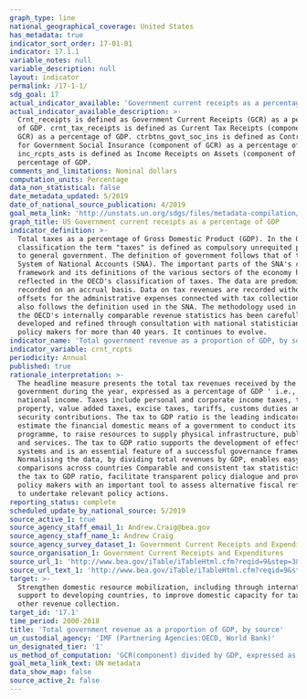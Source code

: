```yaml
---
graph_type: line
national_geographical_coverage: United States
has_metadata: true
indicator_sort_order: 17-01-01
indicator: 17.1.1
variable_notes: null
variable_description: null
layout: indicator
permalink: /17-1-1/
sdg_goal: 17
actual_indicator_available: 'Government current receipts as a percentage of GDP, by source'
actual_indicator_available_description: >-
  Crnt_receipts is defined as Government Current Receipts (GCR) as a percentage
  of GDP. crnt_tax_receipts is defined as Current Tax Receipts (component of
  GCR) as a percentage of GDP. ctrbtns_govt_soc_ins is defined as Contributions
  for Government Social Insurance (component of GCR) as a percentage of GDP.
  inc_rcpts_asts is defined as Income Receipts on Assets (component of GCR) as a
  percentage of GDP.
comments_and_limitations: Nominal dollars
computation_units: Percentage
data_non_statistical: false
date_metadata_updated: 5/2019
date_of_national_source_publication: 4/2019
goal_meta_link: 'http://unstats.un.org/sdgs/files/metadata-compilation/Metadata-Goal-17.pdf'
graph_title: US Government current receipts as a percentage of GDP
indicator_definition: >-
  Total taxes as a percentage of Gross Domestic Product (GDP). In the OECD
  classification the term "taxes" is defined as compulsory unrequited payments
  to general government. The definition of government follows that of the 2008
  System of National Accounts (SNA). The important parts of the SNA's conceptual
  framework and its definitions of the various sectors of the economy have been
  reflected in the OECD's classification of taxes. The data are predominantly
  recorded on an accrual basis. Data on tax revenues are recorded without
  offsets for the administrative expenses connected with tax collection. GDP
  also follows the definition used in the SNA. The methodology used in compiling
  the OECD's internally comparable revenue statistics has been carefully
  developed and refined through consultation with national statisticians and tax
  policy makers for more than 40 years. It continues to evolve.
indicator_name: 'Total government revenue as a proportion of GDP, by source'
indicator_variable: crnt_rcpts
periodicity: Annual
published: true
rationale_interpretation: >-
  The headline measure presents the total tax revenues received by the national
  government during the year, expressed as a percentage of GDP ' i.e., total
  national income. Taxes include personal and corporate income taxes, taxes on
  property, value added taxes, excise taxes, tariffs, customs duties and social
  security contributions. The tax to GDP ratio is the leading indicator to
  estimate the financial domestic means of a government to conduct its
  programme, to raise resources to supply physical infrastructure, public goods
  and services. The tax to GDP ratio supports the development of effective tax
  systems and is an essential feature of a successful governance framework.
  Normalising the data, by dividing total revenues by GDP, enables easy
  comparisons across countries Comparable and consistent tax statistics, such as
  the tax to GDP ratio, facilitate transparent policy dialogue and provide
  policy makers with an important tool to assess alternative fiscal reforms and
  to undertake relevant policy actions.
reporting_status: complete
scheduled_update_by_national_source: 5/2019
source_active_1: true
source_agency_staff_email_1: Andrew.Craig@bea.gov
source_agency_staff_name_1: Andrew Craig
source_agency_survey_dataset_1: Government Current Receipts and Expenditures
source_organisation_1: Government Current Receipts and Expenditures
source_url_1: 'http://www.bea.gov/iTable/iTableHtml.cfm?reqid=9&step=3&isuri=1&903=86'
source_url_text_1: 'http://www.bea.gov/iTable/iTableHtml.cfm?reqid=9&step=3&isuri=1&903=86'
target: >-
  Strengthen domestic resource mobilization, including through international
  support to developing countries, to improve domestic capacity for tax and
  other revenue collection.
target_id: '17.1'
time_period: 2000-2018
title: 'Total government revenue as a proportion of GDP, by source'
un_custodial_agency: 'IMF (Partnering Agencies:OECD, World Bank)'
un_designated_tier: '1'
us_method_of_computation: 'GCR(component) divided by GDP, expressed as a percentage'
goal_meta_link_text: UN metadata
data_show_map: false
source_active_2: false
---
```

